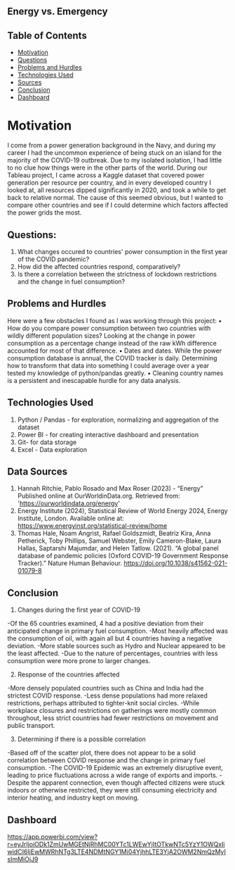 ## Energy vs. Emergency
## Table of Contents
* [Motivation](#motivation)
* [Questions](#questions)
* [Problems and Hurdles](#problems-and-hurdles)
* [Technologies Used](#technologies-used)
* [Sources](#sources)
* [Conclusion](#conclusion)
* [Dashboard](#dashboard)

# Motivation
I come from a power generation background in the Navy, and during my career I had the uncommon experience of being stuck on an island for the majority of the COVID-19 outbreak. Due to my isolated isolation, I had little to no clue how things were in the other parts of the world. During our Tableau project, I came across a Kaggle dataset that covered power generation per resource per country, and in every developed country I looked at, all resources dipped significantly in 2020, and took a while to get back to relative normal. The cause of this seemed obvious, but I wanted to compare other countries and see if I could determine which factors affected the power grids the most.

## Questions:
1) What changes occured to countries' power consumption in the first year of the COVID pandemic?
2) How did the affected countries respond, comparatively?
3) Is there a correlation between the strictness of lockdown restrictions and the change in fuel consumption?


## Problems and Hurdles
Here were a few obstacles I found as I was working through this project:
•	How do you compare power consumption between two countries with wildly different population sizes? Looking at the change in power consumption as a percentage change instead of the raw kWh difference accounted for most of that difference.
•	Dates and dates. While the power consumption database is annual, the COVID tracker is daily. Determining how to transform that data into something I could average over a year tested my knowledge of python/pandas greatly.
•	Cleaning country names is a persistent and inescapable hurdle for any data analysis.


## Technologies Used
1) Python / Pandas - for exploration, normalizing and aggregation of the dataset
2) Power BI - for creating interactive   dashboard and presentation
4) Git- for data storage
5) Excel - Data exploration



## Data Sources
1) Hannah Ritchie, Pablo Rosado and Max Roser (2023) - “Energy” Published online at OurWorldinData.org. Retrieved from: 'https://ourworldindata.org/energy' 
2) Energy Institute (2024), Statistical Review of World Energy 2024, Energy Institute, London. Available online at: https://www.energyinst.org/statistical-review/home
3) Thomas Hale, Noam Angrist, Rafael Goldszmidt, Beatriz Kira, Anna Petherick, Toby Phillips, Samuel Webster, Emily Cameron-Blake, Laura Hallas, Saptarshi Majumdar, and Helen Tatlow. (2021). “A global panel database of pandemic policies (Oxford COVID-19 Government Response Tracker).” Nature Human Behaviour. https://doi.org/10.1038/s41562-021-01079-8


## Conclusion
1) Changes during the first year of COVID-19

-Of the 65 countries examined, 4 had a positive deviation from their anticipated change in primary fuel consumption.
-Most heavily affected was the consumption of oil, with again all but 4 countries having a negative deviation.
-More stable sources such as Hydro and Nuclear appeared to be the least affected.
-Due to the nature of percentages, countries with less consumption were more prone to larger changes.


2) Response of the countries affected

-More densely populated countries such as China and India had the strictest COVID response.
-Less dense populations had more relaxed restrictions, perhaps attributed to tighter-knit social circles.
-While workplace closures and restrictions on gatherings were mostly common throughout, less strict countries had fewer restrictions on movement and public transport.


3) Determining if there is a possible correlation

-Based off of the scatter plot, there does not appear to be a solid correlation between COVID response and the change in primary fuel consumption.
-The COVID-19 Epidemic was an extremely disruptive event, leading to price fluctuations across a wide range of exports and imports.
-Despite the apparent connection, even though affected citizens were stuck indoors or otherwise restricted, they were still consuming electricity and interior heating, and industry kept on moving.

## Dashboard
https://app.powerbi.com/view?r=eyJrIjoiODk1ZmUwMGEtNjRhMC00YTc1LWEwYjItOTkwNTc5YzY1OWQxIiwidCI6IjEwMWRhNTg3LTE4NDMtNGY1Mi04YjhhLTE3YjA2OWM2NmQzMyIsImMiOjJ9